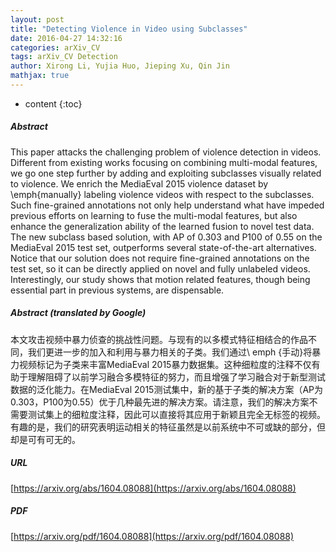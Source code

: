 ```yaml
---
layout: post
title: "Detecting Violence in Video using Subclasses"
date: 2016-04-27 14:32:16
categories: arXiv_CV
tags: arXiv_CV Detection
author: Xirong Li, Yujia Huo, Jieping Xu, Qin Jin
mathjax: true
---
```


* content
{:toc}

##### Abstract
This paper attacks the challenging problem of violence detection in videos. Different from existing works focusing on combining multi-modal features, we go one step further by adding and exploiting subclasses visually related to violence. We enrich the MediaEval 2015 violence dataset by \emph{manually} labeling violence videos with respect to the subclasses. Such fine-grained annotations not only help understand what have impeded previous efforts on learning to fuse the multi-modal features, but also enhance the generalization ability of the learned fusion to novel test data. The new subclass based solution, with AP of 0.303 and P100 of 0.55 on the MediaEval 2015 test set, outperforms several state-of-the-art alternatives. Notice that our solution does not require fine-grained annotations on the test set, so it can be directly applied on novel and fully unlabeled videos. Interestingly, our study shows that motion related features, though being essential part in previous systems, are dispensable.

##### Abstract (translated by Google)
本文攻击视频中暴力侦查的挑战性问题。与现有的以多模式特征相结合的作品不同，我们更进一步的加入和利用与暴力相关的子类。我们通过\ emph {手动}将暴力视频标记为子类来丰富MediaEval 2015暴力数据集。这种细粒度的注释不仅有助于理解阻碍了以前学习融合多模特征的努力，而且增强了学习融合对于新型测试数据的泛化能力。在MediaEval 2015测试集中，新的基于子类的解决方案（AP为0.303，P100为0.55）优于几种最先进的解决方案。请注意，我们的解决方案不需要测试集上的细粒度注释，因此可以直接将其应用于新颖且完全无标签的视频。有趣的是，我们的研究表明运动相关的特征虽然是以前系统中不可或缺的部分，但却是可有可无的。

##### URL
[https://arxiv.org/abs/1604.08088](https://arxiv.org/abs/1604.08088)

##### PDF
[https://arxiv.org/pdf/1604.08088](https://arxiv.org/pdf/1604.08088)

